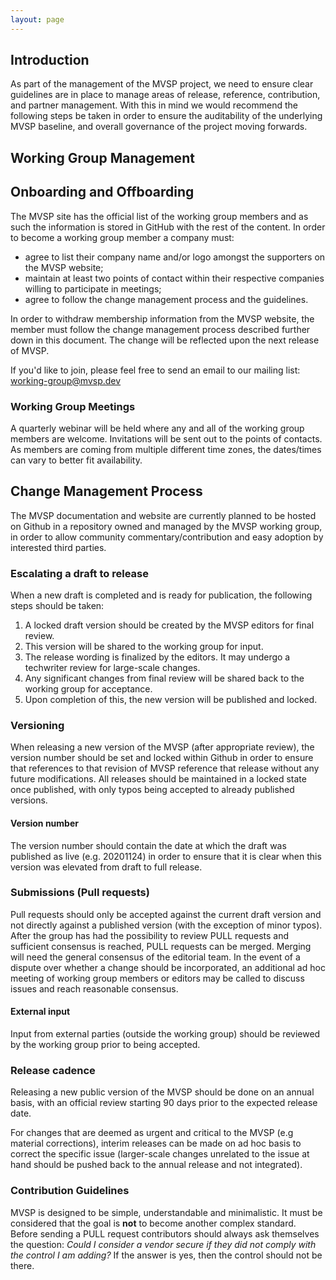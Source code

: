 ```yaml
---
layout: page
---
```

<div class="adoc">

## Introduction

As part of the management of the MVSP project, we need to ensure clear
guidelines are in place to manage areas of release, reference, contribution, and
partner management. With this in mind we would recommend the following steps be
taken in order to ensure the auditability of the underlying MVSP baseline, and
overall governance of the project moving forwards.

## Working Group Management

## Onboarding and Offboarding

The MVSP site has the official list of the working group members and as such the
information is stored in GitHub with the rest of the content. In order to become
a working group member a company must:

*   agree to list their company name and/or logo amongst the supporters on the
    MVSP website;
*   maintain at least two points of contact within their respective companies
    willing to participate in meetings;
*   agree to follow the change management process and the guidelines.

In order to withdraw membership information from the MVSP website, the member
must follow the change management process described further down in this
document. The change will be reflected upon the next release of MVSP.
    
If you'd like to join, please feel free to send an email to our mailing list:
working-group@mvsp.dev

### Working Group Meetings

A quarterly webinar will be held where any and all of the working group members
are welcome. Invitations will be sent out to the points of contacts. As members
are coming from multiple different time zones, the dates/times can vary to
better fit availability.

## Change Management Process

The MVSP documentation and website are currently planned to be hosted on Github
in a repository owned and managed by the MVSP working group, in order to allow
community commentary/contribution and easy adoption by interested third parties.

### Escalating a draft to release

When a new draft is completed and is ready for publication, the following steps
should be taken:

1.  A locked draft version should be created by the MVSP editors for final
    review.
2.  This version will be shared to the working group for input.
3.  The release wording is finalized by the editors. It may undergo a techwriter
    review for large-scale changes.
4.  Any significant changes from final review will be shared back to the working
    group for acceptance.
5.  Upon completion of this, the new version will be published and locked.

### Versioning

When releasing a new version of the MVSP (after appropriate review), the version
number should be set and locked within Github in order to ensure that references
to that revision of MVSP reference that release without any future
modifications. All releases should be maintained in a locked state once
published, with only typos being accepted to already published versions.

#### Version number

The version number should contain the date at which the draft was published as
live (e.g. 20201124) in order to ensure that it is clear when this version was
elevated from draft to full release.

### Submissions (Pull requests)

Pull requests should only be accepted against the current draft version and not
directly against a published version (with the exception of minor typos). After
the group has had the possibility to review PULL requests and sufficient
consensus is reached, PULL requests can be merged. Merging will need the general
consensus of the editorial team. In the event of a dispute over whether a
change should be incorporated, an additional ad hoc meeting of working group
members or editors may be called to discuss issues and reach reasonable
consensus.

#### External input

Input from external parties (outside the working group) should be reviewed by
the working group prior to being accepted.

### Release cadence

Releasing a new public version of the MVSP should be done on an annual basis,
with an official review starting 90 days prior to the expected release date.

For changes that are deemed as urgent and critical to the MVSP (e.g material
corrections), interim releases can be made on ad hoc basis to correct the
specific issue (larger-scale changes unrelated to the issue at hand should be
pushed back to the annual release and not integrated).

### Contribution Guidelines

MVSP is designed to be simple, understandable and minimalistic. It must be
considered that the goal is **not** to become another complex standard. Before
sending a PULL request contributors should always ask themselves the question:
_Could I consider a vendor secure if they did not comply with the control I am
adding?_ If the answer is yes, then the control should not be there.

</div>
